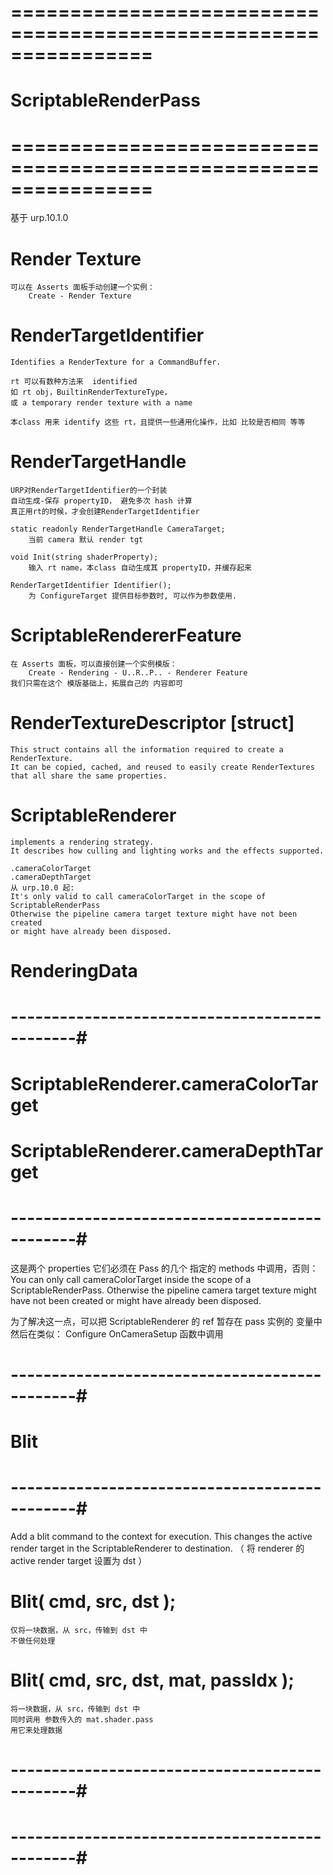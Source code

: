 # ================================================================ #
#                  ScriptableRenderPass
# ================================================================ #
基于 urp.10.1.0


# Render Texture
    可以在 Asserts 面板手动创建一个实例：
        Create - Render Texture 

# RenderTargetIdentifier
    Identifies a RenderTexture for a CommandBuffer.

    rt 可以有数种方法来  identified
    如 rt obj，BuiltinRenderTextureType，
    或 a temporary render texture with a name

    本class 用来 identify 这些 rt，且提供一些通用化操作，比如 比较是否相同 等等

# RenderTargetHandle
    URP对RenderTargetIdentifier的一个封装
    自动生成-保存 propertyID， 避免多次 hash 计算
    真正用rt的时候，才会创建RenderTargetIdentifier

    static readonly RenderTargetHandle CameraTarget;
        当前 camera 默认 render tgt

    void Init(string shaderProperty);
        输入 rt name，本class 自动生成其 propertyID，并缓存起来

    RenderTargetIdentifier Identifier();
        为 ConfigureTarget 提供目标参数时, 可以作为参数使用.

# ScriptableRendererFeature
    在 Asserts 面板，可以直接创建一个实例模版：
        Create - Rendering - U..R..P.. - Renderer Feature
    我们只需在这个 模版基础上，拓展自己的 内容即可


# RenderTextureDescriptor [struct]
    This struct contains all the information required to create a RenderTexture. 
    It can be copied, cached, and reused to easily create RenderTextures 
    that all share the same properties.


# ScriptableRenderer
    implements a rendering strategy. 
    It describes how culling and lighting works and the effects supported.

    .cameraColorTarget
    .cameraDepthTarget
    从 urp.10.0 起:
    It's only valid to call cameraColorTarget in the scope of ScriptableRenderPass
    Otherwise the pipeline camera target texture might have not been created 
    or might have already been disposed.


# RenderingData




# ----------------------------------------------#
#    ScriptableRenderer.cameraColorTarget
#    ScriptableRenderer.cameraDepthTarget
# ----------------------------------------------#
这是两个 properties
它们必须在 Pass 的几个 指定的 methods 中调用，否则：
    You can only call cameraColorTarget inside the scope of a ScriptableRenderPass. 
    Otherwise the pipeline camera target texture might have not been created 
    or might have already been disposed.

为了解决这一点，可以把 ScriptableRenderer 的 ref
暂存在 pass 实例的 变量中
然后在类似：
    Configure
    OnCameraSetup
函数中调用


# ----------------------------------------------#
#               Blit
# ----------------------------------------------#
Add a blit command to the context for execution. 
This changes the active render target in the ScriptableRenderer to destination.
（ 将 renderer 的 active render target 设置为 dst ）

# Blit( cmd, src, dst );
    仅将一块数据，从 src，传输到 dst 中
    不做任何处理

# Blit( cmd, src, dst, mat, passIdx );
    将一块数据，从 src，传输到 dst 中
    同时调用 参数传入的 mat.shader.pass
    用它来处理数据


# ----------------------------------------------#
#          
# ----------------------------------------------#

